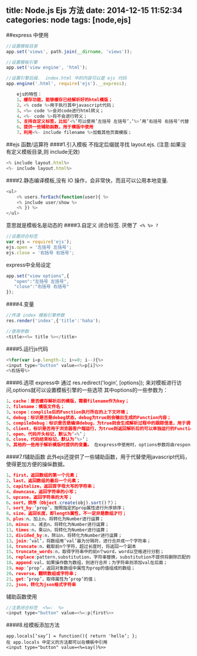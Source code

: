 title: Node.js Ejs 方法 
date: 2014-12-15 11:52:34
categories: node
tags: [node,ejs]
---
##express 中使用
```js
//设置模板目录
app.set('views', path.join(__dirname, 'views'));    

//设置模板引擎
app.set('view engine', 'html');

//设置引擎后缀.  index.html 中的内容可以是 ejs 代码
app.engine('.html', require('ejs').__express);
```
```js
	ejs的特性： 
	1、缓存功能，能够缓存已经解析好的html模版；
	2、<% code %>用于执行其中javascript代码；
	3、<%= code %>会对code进行html转义； 
	4、<%- code %>将不会进行转义； 
	5、支持自定义标签，比如’<%’可以使用’左括号 左括号’，’%>’用’右括号 右括号’代替； 
	6、提供一些辅助函数，用于模版中使用 
	7、利用<%- include filename %>加载其他页面模版；
```
##ejs 函数/运算符
####1.引入模板 不指定后缀就寻找 layout.ejs. (注意:如果没有定义模板目录,则 include无效)
```js
<% include layout.html%>
<%- include layout.html%>
```
####2.静态编译模板,没有 IO 操作，会非常快，而且可以公用本地变量.
```js
<ul>
    <% users.forEach(function(user){ %>
    <% include user/show %>
    <% }) %>
</ul>
```
意思就是模板名是动态的
####3.自定义 闭合标签. 
厌倦了` <% %> ?`
```js
//设置闭合标签
var ejs = require('ejs');  
ejs.open = '左括号 左括号';  
ejs.close = '右括号 右括号';  
```
express中全局设定
```js
app.set("view options",{                                                                                  
   "open":"左括号 左括号",                                                                                  
   "close":"右括号 右括号"
});
```
####4.变量
```js
//传递 index 模板引擎参数
res.render('index',{'title':'haha');

//使用参数
<title><%= title %></title>
```
####5.运行js代码

```js
<%for(var i=p.length-1; i>=0; i--){%>
<input type="button" value=<%=p[i]%>>
<%右括号%>
```
####6.选项 express中 通过 res.redirect('login’, [options]); 来对模板进行访问,options就可以设置模板引擎的一些选项 其中options的一些参数为：
```js
1、cache：是否缓存解析后的模版，需要filename作为key； 
2、filename：模版文件名； 
3、scope：complile后的Function执行所在的上下文环境； 
4、debug：标识是否是debeg状态，debug为true则会输出生成的Function内容；
5、compileDebug：标识是否是编译debug，为true则会生成解析过程中的跟踪信息，用于调试； 
6、client，标识是否用于浏览器客户端运行，为true则返回解析后的可以单独运行的Function函数； 
7、open，代码开头标记，默认为’<%’； 
8、close，代码结束标记，默认为’%>’； 
9、其他的一些用于解析模版时提供的变量。 在express中使用时，options参数将由response.render进行传入，其中包含了一些express中的设置，以及用户提供的变量值。
```
####7.f辅助函数 此外ejs还提供了一些辅助函数，用于代替使用javascript代码，使得更加方便的操纵数据。
```js
1、first，返回数组的第一个元素； 
2、last，返回数组的最后一个元素； 
3、capitalize，返回首字母大写的字符串； 
4、downcase，返回字符串的小写； 
5、upcase，返回字符串的大写； 
6、sort，排序（Object.create(obj).sort()？）；
7、sort_by:’prop’，按照指定的prop属性进行升序排序； 
8、size，返回长度，即length属性，不一定非是数组才行； 
9、plus:n，加上n，将转化为Number进行运算； 
10、minus:n，减去n，将转化为Number进行运算； 
11、times:n，乘以n，将转化为Number进行运算；
12、divided_by:n，除以n，将转化为Number进行运算； 
13、join:’val’，将数组用’val’最为分隔符，进行合并成一个字符串； 
14、truncate:n，截取前n个字符，超过长度时，将返回一个副本 
15、truncate_words:n，取得字符串中的前n个word，word以空格进行分割； 
16、replace:pattern,substitution，字符串替换，substitution不提供将删除匹配的子串；17、prepend:val，如果操作数为数组，则进行合并；为字符串则添加val在前面； 
18、append:val，如果操作数为数组，则进行合并；为字符串则添加val在后面； 
19、map:’prop’，返回对象数组中属性为prop的值组成的数组； 
20、reverse，翻转数组或字符串；
21、get:’prop’，取得属性为’prop’的值； 
22、json，转化为json格式字符串
```
辅助函数使用
```js
//注意闭合标签  <%=:  %>
<input type="button" value=<%=:p|first%>>
```
####8.给模板添加方法

    app.locals[‘say’] = function(){ return 'hello’; };
    在 app.locals 中定义的方法都可以在模板中引用
    <input type="button" value=<%=say()%>>
